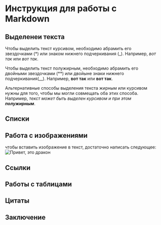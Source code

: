 # Инструкция для работы с Markdown

## Выделенеи текста 

Чтобы выделить текст курсивом, необходимо абрамить его звездочками (*) или знаком нижнего подчеркивания (_). Например, *вот так* или _вот так_.

Чтобы выделить текст полужирным, необходимо абрамить его двойными звездочками (**) или двойыне знаки нижнего подчеркивания(__). Например, **вот так** или __вот так__.

Альтернативные способы выделения текста жирным или курсивом нужны для того, чтобы мы могли совмещать оба этих способа. Например, _текст может быть выделен курсивом и при этом **полужирным**_.

## Списки

## Работа с изображениями

чтобы вставить изображение в текст, достаточно написать следующее:
![Привет, это дракон](Дракон.jpg)

## Ссылки

## Работы с таблицами

## Цитаты

## Заключение